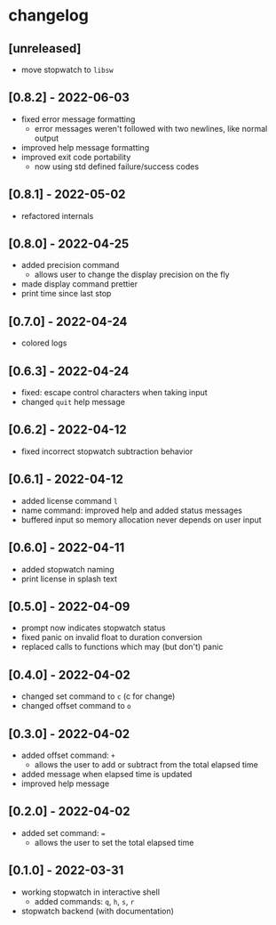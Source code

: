 # changelog

## [unreleased]
* move stopwatch to `libsw`

## [0.8.2] - 2022-06-03
* fixed error message formatting
  * error messages weren't followed with two newlines, like normal output
* improved help message formatting
* improved exit code portability
  * now using std defined failure/success codes

## [0.8.1] - 2022-05-02
* refactored internals

## [0.8.0] - 2022-04-25
* added precision command
  * allows user to change the display precision on the fly
* made display command prettier
* print time since last stop

## [0.7.0] - 2022-04-24
* colored logs

## [0.6.3] - 2022-04-24
* fixed: escape control characters when taking input
* changed `quit` help message

## [0.6.2] - 2022-04-12
* fixed incorrect stopwatch subtraction behavior

## [0.6.1] - 2022-04-12
* added license command `l`
* name command: improved help and added status messages
* buffered input so memory allocation never depends on user input

## [0.6.0] - 2022-04-11
* added stopwatch naming
* print license in splash text

## [0.5.0] - 2022-04-09
* prompt now indicates stopwatch status
* fixed panic on invalid float to duration conversion
* replaced calls to functions which may (but don't) panic

## [0.4.0] - 2022-04-02
* changed set command to `c` (c for change)
* changed offset command to `o`

## [0.3.0] - 2022-04-02
* added offset command: `+`
  * allows the user to add or subtract from the total elapsed time
* added message when elapsed time is updated
* improved help message

## [0.2.0] - 2022-04-02
* added set command: `=`
  * allows the user to set the total elapsed time

## [0.1.0] - 2022-03-31
* working stopwatch in interactive shell
  * added commands: `q`, `h`, `s`, `r`
* stopwatch backend (with documentation)
